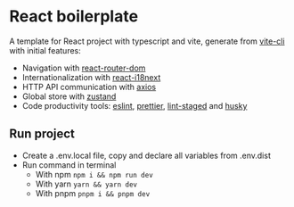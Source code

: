 # React boilerplate

A template for React project with typescript and vite, generate from [vite-cli](https://vitejs.dev/guide/cli) with initial features:

- Navigation with [react-router-dom](https://reactrouter.com/en/main)
- Internationalization with [react-i18next](https://react.i18next.com/latest/using-with-hooks)
- HTTP API communication with [axios](https://axios-http.com/vi/docs/intro)
- Global store with [zustand](https://docs.pmnd.rs/zustand/getting-started/introduction)
- Code productivity tools: [eslint](https://eslint.org), [prettier](https://prettier.io), [lint-staged](https://www.npmjs.com/package/lint-staged) and [husky](https://www.npmjs.com/package/husky)

## Run project

- Create a .env.local file, copy and declare all variables from .env.dist
- Run command in terminal
  - With npm `npm i && npm run dev`
  - With yarn `yarn && yarn dev`
  - With pnpm `pnpm i && pnpm dev`

